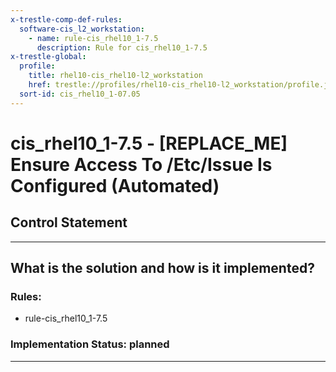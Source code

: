 ```yaml
---
x-trestle-comp-def-rules:
  software-cis_l2_workstation:
    - name: rule-cis_rhel10_1-7.5
      description: Rule for cis_rhel10_1-7.5
x-trestle-global:
  profile:
    title: rhel10-cis_rhel10-l2_workstation
    href: trestle://profiles/rhel10-cis_rhel10-l2_workstation/profile.json
  sort-id: cis_rhel10_1-07.05
---
```


# cis_rhel10_1-7.5 - \[REPLACE_ME\] Ensure Access To /Etc/Issue Is Configured (Automated)

## Control Statement

______________________________________________________________________

## What is the solution and how is it implemented?

<!-- For implementation status enter one of: implemented, partial, planned, alternative, not-applicable -->

<!-- Note that the list of rules under ### Rules: is read-only and changes will not be captured after assembly to JSON -->

<!-- Add control implementation description here for control: cis_rhel10_1-7.5 -->

### Rules:

  - rule-cis_rhel10_1-7.5

### Implementation Status: planned

______________________________________________________________________
